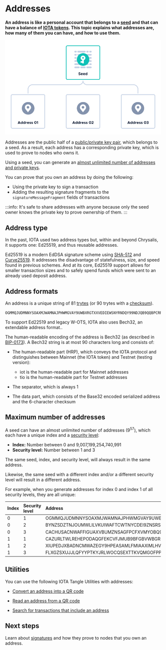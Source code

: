 # Addresses

**An address is like a personal account that belongs to a [seed](../accounts/seeds.md) and that can have a balance of [IOTA tokens](../the-tangle/genesis.md). This topic explains what addresses are, how many of them you can have, and how to use them.**

![Addresses](../images/addresses.png)

Addresses are the public half of a [public/private key pair](https://en.wikipedia.org/wiki/Public-key_cryptography), which belongs to a seed. As a result, each address has a corresponding private key, which is used to prove to nodes who owns it.

Using a seed, you can generate an [almost unlimited number of addresses and private keys](#maximum-number-of-addresses).

You can prove that you own an address by doing the following:

- Using the private key to sign a transaction
- Adding the resulting signature fragments to the `signatureMessageFragment` fields of transactions

:::info:
It's safe to share addresses with anyone because only the seed owner knows the private key to prove ownership of them.
:::

## Address type

In the past, IOTA used two address types but, within and beyond Chrysalis, it supports one: Ed25519, and thus reusable addresses.

Ed25519 is a modern EdDSA signature scheme using [SHA-512](https://en.wikipedia.org/wiki/SHA-512) and [Curve25519](https://en.wikipedia.org/wiki/Curve25519). It addresses the disadvantage of statefulness, size, and speed found in previous schemes. And at its core, Ed25519 support allows for smaller transaction sizes and to safely spend funds which were sent to an already used deposit address. 

## Address formats

An address is a unique string of 81 [trytes](../the-tangle/ternary.md) (or 90 trytes with a [checksum](../accounts/checksums.md)).

```
OGMMQJUDMNNYSOAXMJWAMNAJPHWMGVAY9UWBXRGTXXVEDIEWSNYRNDQY99NDJQB9QQBPCRRNFAIUPGPLZ
```

To support Ed22519 and legacy W-OTS, IOTA also uses Bech32, an extendable address format..

The human-readable encoding of the address is Bech32 (as described in [BIP-0173](https://github.com/bitcoin/bips/blob/master/bip-0173.mediawiki)). A Bech32 string is at most 90 characters long and consists of:

- The human-readable part (HRP), which conveys the IOTA protocol and distinguishes between Mainnet (the IOTA token) and Testnet (testing version):
  - iot is the human-readable part for Mainnet addresses
  - tio is the human-readable part for Testnet addresses

- The separator, which is always 1
- The data part, which consists of the Base32 encoded serialized address and the 6-character checksum

## Maximum number of addresses

A seed can have an almost unlimited number of addresses (9<sup>57</sup>), which each have a unique index and a [security level](../transfer-tokens/generate-an-address.md):

* **Index:** Number between 0 and 9,007,199,254,740,991
* **Security level:** Number between 1 and 3

The same seed, index, and security level, will always result in the same address.

Likewise, the same seed with a different index and/or a different security level will result in a different address.

For example, when you generate addresses for index 0 and index 1 of all security levels, they are all unique:

|**Index**|**Security level**|**Address**|
|:-----|:-----|:-----|
|0|1|OGMMQJUDMNNYSOAXMJWAMNAJPHWMGVAY9UWBXRGTXXVEDIEWSNYRNDQY99NDJQB9QQBPCRRNFAIUPGPLZ|
|0|2 |BYNZSDZTNJOUMWLILVKUIWAFTCWTNYCDEI9ZNSRSAMLKURUWYANEGLVHUKWMZQCAMBTDSXKEFVOUYLDSW|
|0|3|CACHUSACNWAFFIGUAXVBUMZNSAGFPCFXVMYOBQ9IMD9ELZMOYOJAHWPFMOTRJMPISXIF9JEKNDZMQMZEY|
|1|1|CAZURLTWLREHEPODAQGFEKCVFJMUB9BFGBVWBGRSCWSKYD9UJIARRTPZJH9VUGQIQNJRBKIOATOJCSYJY|
|1|2|XIUPEDJXBADNCMWAZEGY9HPEASAMLFMIAAXIMLHVRDSADOORPPBFAQDCXGGZQQZLKCERW9J9CKVLASMTZ|
|1|3|FLXGZSXUJJLQFYYPTKYJRLWOCQSEXTTKVQMGOFPPYYZCLTAIEPKFXDNHHFGNJOASALAD9MJHNCCX9OUVZ|

## Utilities

You can use the following IOTA Tangle Utilities with addresses:

- [Convert an address into a QR code](https://utils.iota.org/qr-create)

- [Read an address from a QR code](https://utils.iota.org/qr-scan)

- [Search for transactions that include an address](https://utils.iota.org/)

## Next steps

Learn about [signatures](../accounts/signatures.md) and how they prove to nodes that you own an address.


